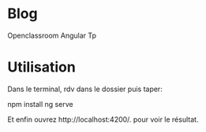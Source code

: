 # Blog
 Openclassroom Angular Tp
 
# Utilisation
Dans le terminal, rdv dans le dossier puis taper:

npm install 
ng serve 

Et enfin ouvrez http://localhost:4200/. pour voir le résultat.


